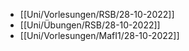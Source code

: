 - [[Uni/Vorlesungen/RSB/28-10-2022]]
- [[Uni/Übungen/RSB/28-10-2022]]
- [[Uni/Vorlesungen/MafI1/28-10-2022]]